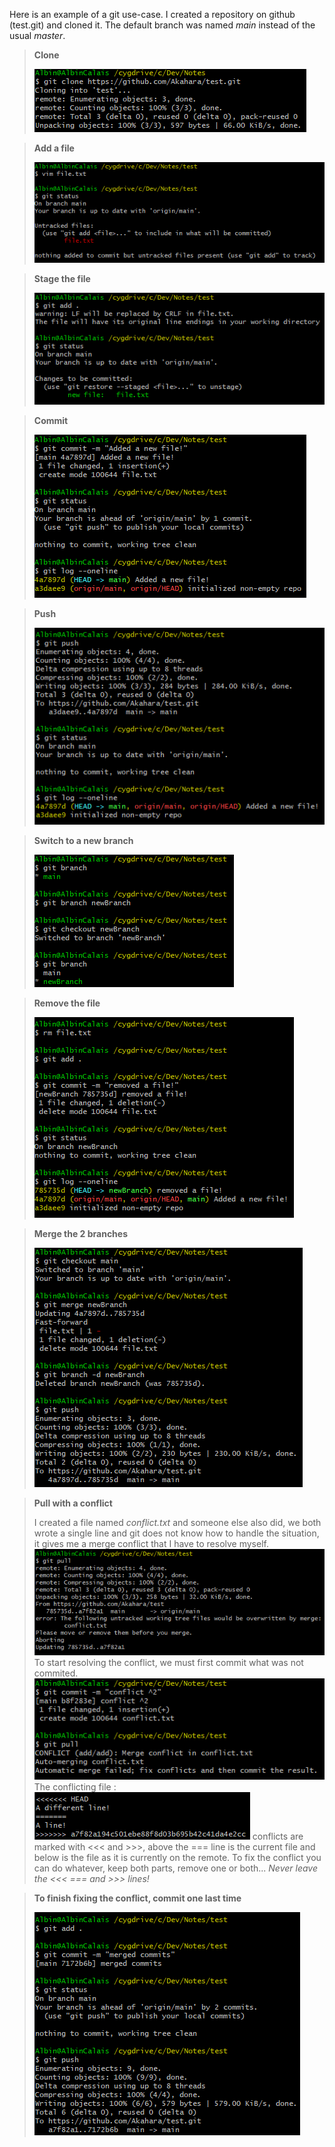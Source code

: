 Here is an example of a git use-case. I created a repository on github (test.git) and cloned it. The default branch was named *main* instead of the usual *master*.

> **Clone**
> 
> ![missing image](resources/git-cmd-1.png)

> **Add a file**
> 
> ![missing image](resources/git-cmd-2.png)

> **Stage the file**
> 
> ![missing image](resources/git-cmd-3.png)

> **Commit**
> 
> ![missing image](resources/git-cmd-4.png)

> **Push**
>
> ![missing image](resources/git-cmd-5.png)

> **Switch to a new branch**
> 
> ![missing image](resources/git-cmd-6.png)

> **Remove the file**
> 
> ![missing image](resources/git-cmd-7.png)

> **Merge the 2 branches** 
> 
> ![missing image](resources/git-cmd-8.png)

> **Pull with a conflict**
> 
> I created a file named *conflict.txt* and someone else also did, we both wrote a single line and git does not know how to handle the situation, it gives me a merge conflict that I have to resolve myself.
> ![missing image](resources/git-cmd-9.png)
> To start resolving the conflict, we must first commit what was not commited.
> ![missing image](resources/git-cmd-10.png)
> The conflicting file :
> ![missing image](resources/git-cmd-11.png)
> conflicts are marked with <<< and >>>, above the \=\=\= line is the current file and below is the file as it is currently on the remote.
> To fix the conflict you can do whatever, keep both parts, remove one or both... *Never leave the <<< \=\=\= and >>> lines!*

> **To finish fixing the conflict, commit one last time**
>
> ![missing image](resources/git-cmd-12.png)